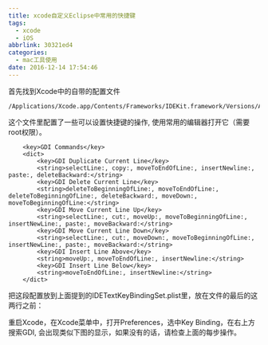 ```yaml
---
title: xcode自定义Eclipse中常用的快捷键
tags:
  - xcode
  - iOS
abbrlink: 30321ed4
categories:
  - mac工具使用
date: 2016-12-14 17:54:46
---
```




首先找到Xcode中的自带的配置文件

```
/Applications/Xcode.app/Contents/Frameworks/IDEKit.framework/Versions/A/Resources/IDETextKeyBindingSet.plist
```
这个文件里配置了一些可以设置快捷键的操作, 使用常用的编辑器打开它（需要root权限）。

```
	<key>GDI Commands</key>
	<dict>
		<key>GDI Duplicate Current Line</key>
		<string>selectLine:, copy:, moveToEndOfLine:, insertNewline:, paste:, deleteBackward:</string>
		<key>GDI Delete Current Line</key>
		<string>deleteToBeginningOfLine:, moveToEndOfLine:, deleteToBeginningOfLine:, deleteBackward:, moveDown:, moveToBeginningOfLine:</string>
		<key>GDI Move Current Line Up</key>
		<string>selectLine:, cut:, moveUp:, moveToBeginningOfLine:, insertNewLine:, paste:, moveBackward:</string>
		<key>GDI Move Current Line Down</key>
		<string>selectLine:, cut:, moveDown:, moveToBeginningOfLine:, insertNewLine:, paste:, moveBackward:</string>
		<key>GDI Insert Line Above</key>
		<string>moveUp:, moveToEndOfLine:, insertNewline:</string>
		<key>GDI Insert Line Below</key>
		<string>moveToEndOfLine:, insertNewline:</string>
	</dict>
```
<!-- more -->
把这段配置放到上面提到的IDETextKeyBindingSet.plist里，放在文件的最后的这两行之前：
</dict>
</plist>

重启Xcode，在Xcode菜单中，打开Preferences，选中Key Binding，在右上方搜索GDI, 会出现类似下图的显示，如果没有的话，请检查上面的每步操作。

